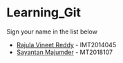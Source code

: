 # Learning_Git

Sign your name in the list below

- [Rajula Vineet Reddy](http://github.com/rajula96reddy/) - IMT2014045
- [Sayantan Majumder](http://github.com/smdgp1993/) - MT2018107